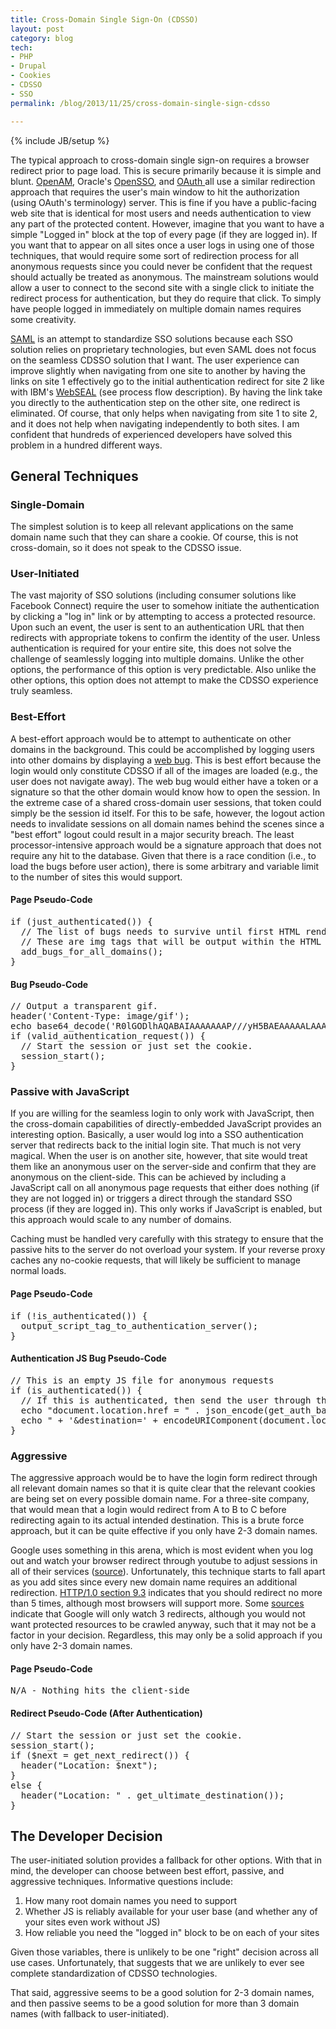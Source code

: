 ```yaml
---
title: Cross-Domain Single Sign-On (CDSSO)
layout: post
category: blog
tech:
- PHP
- Drupal
- Cookies
- CDSSO
- SSO
permalink: /blog/2013/11/25/cross-domain-single-sign-cdsso

---
```

{% include JB/setup %}
<div id="node-297" class="node node-blog node-promoted">
  <div class="content clearfix">
    <div class="field field-name-body field-type-text-with-summary field-label-hidden"><div class="field-items"><div class="field-item even"><p>The typical approach to cross-domain single sign-on requires a browser redirect prior to page load. This is secure primarily because it is simple and blunt. <a href="http://openam.forgerock.org/openam-documentation/openam-doc-source/doc/admin-guide/#chap-cdsso">OpenAM</a>, Oracle's <a href="http://docs.oracle.com/cd/E19575-01/820-3746/6nf8qcveh/index.html">OpenSSO</a>, and <a href="http://tools.ietf.org/html/rfc6749#page-7">OAuth </a>all use a similar redirection approach that requires the user's main window to hit the authorization (using OAuth's terminology) server. This is fine if you have a public-facing web site that is identical for most users and needs authentication to view any part of the protected content. However, imagine that you want to have a simple "Logged in" block at the top of every page (if they are logged in). If you want that to appear on all sites once a user logs in using one of those techniques, that would require some sort of redirection process for all anonymous requests since you could never be confident that the request should actually be treated as anonymous. The mainstream solutions would allow a user to connect to the second site with a single click to initiate the redirect process for authentication, but they do require that click. To simply have people logged in immediately on multiple domain names requires some creativity.</p>
<!--break-->
<p><a href="http://en.wikipedia.org/wiki/Security_Assertion_Markup_Language">SAML</a> is an attempt to standardize SSO solutions because each SSO solution relies on proprietary technologies, but even SAML does not focus on the seamless CDSSO solution that I want. The user experience can improve slightly when navigating from one site to another by having the links on site 1 effectively go to the initial authentication redirect for site 2 like with IBM's <a href="http://publib.boulder.ibm.com/tividd/td/ITAME/GC23-4682-00/en_US/HTML/ws-agmst63.htm">WebSEAL</a> (see process flow description). By having the link take you directly to the authentication step on the other site, one redirect is eliminated. Of course, that only helps when navigating from site 1 to site 2, and it does not help when navigating independently to both sites. I am confident that hundreds of experienced developers have solved this problem in a hundred different ways.</p>
<h2>
	General Techniques</h2>
<h3>
	Single-Domain</h3>
<p>The simplest solution is to keep all relevant applications on the same domain name such that they can share a cookie. Of course, this is not cross-domain, so it does not speak to the CDSSO issue.</p>
<h3>
	User-Initiated</h3>
<p>The vast majority of SSO solutions (including consumer solutions like Facebook Connect) require the user to somehow initiate the authentication by clicking a "log in" link or by attempting to access a protected resource. Upon such an event, the user is sent to an authentication URL that then redirects with appropriate tokens to confirm the identity of the user. Unless authentication is required for your entire site, this does not solve the challenge of seamlessly logging into multiple domains. Unlike the other options, the performance of this option is very predictable. Also unlike the other options, this option does not attempt to make the CDSSO experience truly seamless.</p>
<h3>
	Best-Effort</h3>
<p>A best-effort approach would be to attempt to authenticate on other domains in the background. This could be accomplished by logging users into other domains by displaying a <a href="http://en.wikipedia.org/wiki/Web_bug">web bug</a>. This is best effort because the login would only constitute CDSSO if all of the images are loaded (e.g., the user does not navigate away). The web bug would either have a token or a signature so that the other domain would know how to open the session. In the extreme case of a shared cross-domain user sessions, that token could simply be the session id itself. For this to be safe, however, the logout action needs to invalidate sessions on all domain names behind the scenes since a "best effort" logout could result in a major security breach. The least processor-intensive approach would be a signature approach that does not require any hit to the database. Given that there is a race condition (i.e., to load the bugs before user action), there is some arbitrary and variable limit to the number of sites this would support.</p>
<h4>
	Page Pseudo-Code</h4>
<pre class="brush:php">
if (just_authenticated()) {
  // The list of bugs needs to survive until first HTML rendering
  // These are img tags that will be output within the HTML
  add_bugs_for_all_domains();
}
</pre>
<h4>
	Bug Pseudo-Code</h4>
<pre class="brush:php">
// Output a transparent gif.
header('Content-Type: image/gif');
echo base64_decode('R0lGODlhAQABAIAAAAAAAP///yH5BAEAAAAALAAAAAABAAEAAAIBRAA7');
if (valid_authentication_request()) {
  // Start the session or just set the cookie.
  session_start();
}
</pre>
<h3>
	Passive with JavaScript</h3>
<p>If you are willing for the seamless login to only work with JavaScript, then the cross-domain capabilities of directly-embedded JavaScript provides an interesting option. Basically, a user would log into a SSO authentication server that redirects back to the initial login site. That much is not very magical. When the user is on another site, however, that site would treat them like an anonymous user on the server-side and confirm that they are anonymous on the client-side. This can be achieved by including a JavaScript call on all anonymous page requests that either does nothing (if they are not logged in) or triggers a direct through the standard SSO process (if they are logged in). This only works if JavaScript is enabled, but this approach would scale to any number of domains.</p>
<p>Caching must be handled very carefully with this strategy to ensure that the passive hits to the server do not overload your system. If your reverse proxy caches any no-cookie requests, that will likely be sufficient to manage normal loads.</p>
<h4>
	Page Pseudo-Code</h4>
<pre class="brush:php">
if (!is_authenticated()) {
  output_script_tag_to_authentication_server();
}
</pre>
<h4>
	Authentication JS Bug Pseudo-Code</h4>
<pre class="brush:php">
// This is an empty JS file for anonymous requests
if (is_authenticated()) {
  // If this is authenticated, then send the user through the standard auth redirect flow.
  echo "document.location.href = " . json_encode(get_auth_base_url());
  echo " + '&amp;destination=' + encodeURIComponent(document.location.href)";
}
</pre>
<h3>
	Aggressive</h3>
<p>The aggressive approach would be to have the login form redirect through all relevant domain names so that it is quite clear that the relevant cookies are being set on every possible domain name. For a three-site company, that would mean that a login would redirect from A to B to C before redirecting again to its actual intended destination. This is a brute force approach, but it can be quite effective if you only have 2-3 domain names.</p>
<p>Google uses something in this arena, which is most evident when you log out and watch your browser redirect through youtube to adjust sessions in all of their services (<a href="http://vineet-seo.blogspot.com/2011/07/google-redirect-to-accountsyoutubecom.html">source</a>). Unfortunately, this technique starts to fall apart as you add sites since every new domain name requires an additional redirection. <a href="http://www.isi.edu/in-notes/rfc1945.txt">HTTP/1.0 section 9.3</a> indicates that you should redirect no more than 5 times, although most browsers will support more. Some <a href="http://www.redirect-checker.org/how-many-redirects.php">sources</a> indicate that Google will only watch 3 redirects, although you would not want protected resources to be crawled anyway, such that it may not be a factor in your decision. Regardless, this may only be a solid approach if you only have 2-3 domain names.</p>
<h4>
	Page Pseudo-Code</h4>
<pre class="brush:php">
N/A - Nothing hits the client-side
</pre>
<h4>
	Redirect Pseudo-Code (After Authentication)</h4>
<pre class="brush:php">
// Start the session or just set the cookie.
session_start();
if ($next = get_next_redirect()) {
  header("Location: $next");
}
else {
  header("Location: " . get_ultimate_destination());
}
</pre>
<h2>
	The Developer Decision</h2>
<p>The user-initiated solution provides a fallback for other options. With that in mind, the developer can choose between best effort, passive, and aggressive techniques. Informative questions include:</p>
<ol><li>
		How many root domain names you need to support</li>
	<li>
		Whether JS is reliably available for your user base (and whether any of your sites even work without JS)</li>
	<li>
		How reliable you need the "logged in" block to be on each of your sites</li>
</ol><p>Given those variables, there is unlikely to be one "right" decision across all use cases. Unfortunately, that suggests that we are unlikely to ever see complete standardization of CDSSO technologies.</p>
<p>That said, aggressive seems to be a good solution for 2-3 domain names, and then passive seems to be a good solution for more than 3 domain names (with fallback to user-initiated).</p>
</div></div></div>  </div>
</div>
